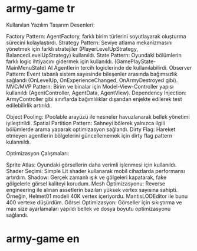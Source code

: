 # army-game tr
 
Kullanılan Yazılım Tasarım Desenleri:

Factory Pattern: AgentFactory, farklı birim türlerini soyutlayarak oluşturma sürecini kolaylaştırdı.
Strategy Pattern: Seviye atlama mekanizmasını yönetmek için farklı stratejiler (PlayerLevelUpStrategy, BalancedLevelUpStrategy) kullanıldı.
State Pattern: Oyundaki bölümlerin farklı logic ihtiyacını gidermek için kullanıldı. (GamePlayState-MainMenuState) AI Agentlerin tercih logiclerinde de kullanılabilirdi. 
Observer Pattern: Event tabanlı sistem sayesinde bileşenler arasında bağımsızlık sağlandı (OnLevelUp, OnExperienceChanged, OnArmyDestroyed gibi).
MVC/MVP Pattern: Birim ve binalar için Model-View-Controller yapısı kullanıldı (AgentController, AgentData, AgentView).
Dependency Injection: ArmyController gibi sınıflarda bağımlılıklar dışarıdan enjekte edilerek test edilebilirlik artırıldı.

Object Pooling: IPoolable arayüzü ile nesneler havuzlanarak bellek yönetimi iyileştirildi.
Spatial Partition Pattern: Sahneyi bölerek yalnızca ilgili bölümlerde arama yaparak optimizasyon sağlandı.
Dirty Flag: Hareket etmeyen agentlerin bölgelerini güncellememek için dirty flag pattern kulannıldı.


Optimizasyon Çalışmaları:

Sprite Atlas: Oyundaki görsellerin daha verimli işlenmesi için kullanıldı.
Shader Seçimi: Simple Lit shader kullanarak mobil cihazlarda performansı artırdım.
Shadow: Gerçek zamanlı ışık ve gölgeleri kapatarak, fake gölgelerle görsel kaliteyi korudum.
Mesh Optimizasyonu: Reverse engineering ile alınan assetlerin bazıları yüksek vertex sayısına sahipti. Örneğin, Helmet01 modeli 40K vertex içeriyordu. MantisLODEditor ile bunu 400 vertexe düşürdüm.
Görsel Optimizasyon: Görseller için sıkıştırma ve max size ayarlamaları yapıldı bellek ve dosya boyutu optimizasyonu sağlandı.

# army-game en
